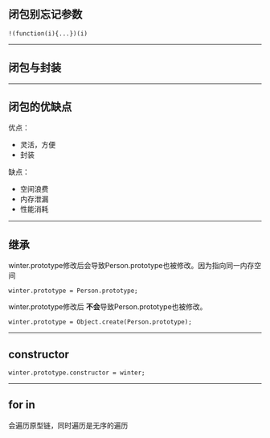## 闭包别忘记参数

    !(function(i){...})(i)
- - -    
## 闭包与封装
    

- - -
## 闭包的优缺点
优点：

  - 灵活，方便
  - 封装

缺点：

  - 空间浪费
  - 内存泄漏
  - 性能消耗
  
- - -
## 继承
winter.prototype修改后会导致Person.prototype也被修改。因为指向同一内存空间

    winter.prototype = Person.prototype;   

winter.prototype修改后 **不会**导致Person.prototype也被修改。

    winter.prototype = Object.create(Person.prototype);   

- - -
## constructor

    winter.prototype.constructor = winter;
    
- - -
## for in
会遍历原型链，同时遍历是无序的遍历
